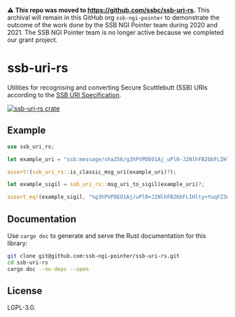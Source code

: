 <!--
SPDX-FileCopyrightText: 2021 Andrew 'glyph' Reid

SPDX-License-Identifier: CC0-1.0
-->

:warning: **This repo was moved to https://github.com/ssbc/ssb-uri-rs.** This archival will remain in this GitHub org `ssb-ngi-pointer` to demonstrate the outcome of the work done by the SSB NGI Pointer team during 2020 and 2021. The SSB NGI Pointer team is no longer active because we completed our grant project.

# ssb-uri-rs

Utilities for recognising and converting Secure Scuttlebutt (SSB) URIs according to the [SSB URI Specification](https://github.com/ssb-ngi-pointer/ssb-uri-spec).

[![ssb-uri-rs crate](https://img.shields.io/crates/v/ssb-uri-rs)](https://crates.io/crates/ssb-uri-rs)

## Example

```rust
use ssb_uri_rs;

let example_uri = "ssb:message/sha256/g3hPVPDEO1Aj_uPl0-J2NlhFB2bbFLIHlty-YuqFZ3w=";

assert!(ssb_uri_rs::is_classic_msg_uri(example_uri)?);

let example_sigil = ssb_uri_rs::msg_uri_to_sigil(example_uri)?;

assert_eq!(example_sigil, "%g3hPVPDEO1Aj/uPl0+J2NlhFB2bbFLIHlty+YuqFZ3w=.sha256");
```

## Documentation

Use `cargo doc` to generate and serve the Rust documentation for this library:

```bash
git clone git@github.com:ssb-ngi-pointer/ssb-uri-rs.git
cd ssb-uri-rs
cargo doc --no-deps --open 
```

## License

LGPL-3.0.

